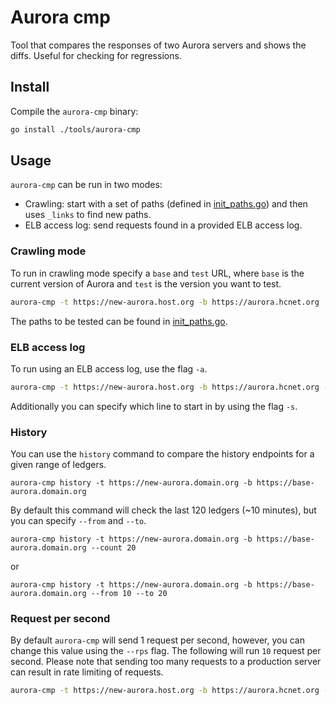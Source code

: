 # Aurora cmp

Tool that compares the responses of two Aurora servers and shows the diffs.
Useful for checking for regressions.

## Install

Compile the `aurora-cmp` binary:

```bash
go install ./tools/aurora-cmp
```

## Usage

`aurora-cmp` can be run in two modes:

- Crawling: start with a set of paths (defined in [init_paths.go](https://github.com/shantanu-hashcash/go/blob/master/tools/aurora-cmp/init_paths.go)) and then uses `_links` to find new paths.
- ELB access log: send requests found in a provided ELB access log.

### Crawling mode

To run in crawling mode specify a `base` and `test` URL, where `base` is the current version of Aurora and `test` is the version you want to test.

```bash
aurora-cmp -t https://new-aurora.host.org -b https://aurora.hcnet.org
```

The paths to be tested can be found in [init_paths.go](https://github.com/shantanu-hashcash/go/blob/master/tools/aurora-cmp/init_paths.go).

### ELB access log

To run using an ELB access log, use the flag `-a`.

```bash
aurora-cmp -t https://new-aurora.host.org -b https://aurora.hcnet.org -a ./elb_access.log
```

Additionally you can specify which line to start in by using the flag `-s`.

### History

You can use the `history` command to compare the history endpoints for a given range of ledgers.

```
aurora-cmp history -t https://new-aurora.domain.org -b https://base-aurora.domain.org
```

By default this command will check the last 120 ledgers (~10 minutes), but you can specify `--from` and `--to`.

```
aurora-cmp history -t https://new-aurora.domain.org -b https://base-aurora.domain.org --count 20
```

or

```
aurora-cmp history -t https://new-aurora.domain.org -b https://base-aurora.domain.org --from 10 --to 20
```


### Request per second

By default `aurora-cmp` will send 1 request per second, however, you can change this value using the `--rps` flag.  The following will run `10` request per second. Please note that sending too many requests to a production server can result in rate limiting of requests.

```bash
aurora-cmp -t https://new-aurora.host.org -b https://aurora.hcnet.org --rps 10
```
